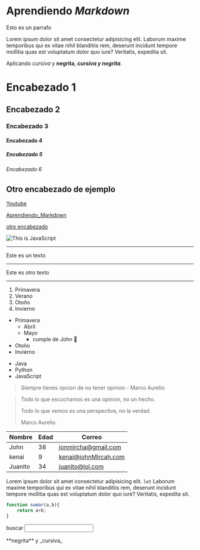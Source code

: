 # Aprendiendo _Markdown_

Esto es un parrafo

Lorem ipsum dolor sit amet consectetur adipisicing elit. Laborum maxime temporibus qui ex vitae nihil blanditiis rem, deserunt incidunt tempore mollitia quas est voluptatum dolor quo iure? Veritatis, expedita sit.

Aplicando _cursiva_ y **negrita**, **_cursiva y negrita_**.

# Encabezado 1

## Encabezado 2

### Encabezado 3

#### Encabezado 4

##### Encabezado 5

###### Encabezado 6

## Otro encabezado de ejemplo
[Youtube](https://www.youtube.com/watch?v=FlsoBiteuPM)


[Aprendiendo_Markdown](#aprendiendo-markdown)

[otro encabezado](#otro-encabezado-de-ejemplo)

![This is JavaScript](https://jonmircha.com/img/blog/this-is-javascript.jpg)

---
Este es un texto

---

Este es otro texto

---

1. Primavera
1. Verano
1. Otoño
1. Invierno

* Primavera
  - Abril
  - Mayo
     - cumple de John 🎂
* Otoño
* Invierno

- Java
- Python
- JavaScript

> Siempre tienes opcion de no tener opinion - Marco Aurelio

>
> Todo lo que escuchamos es una opinion, no un hecho.
>
>Todo lo que vemos es una perspectiva, no la verdad.
>
>Marco Aurelio.

| Nombre | Edad | Correo |
| ---| --- | --- |
| John | 38 | jonmircha@gmail.com |
| kenai | 9 | kenai@johnMircah.com |
| Juanito | 34 | juanito@lol.com |


Lorem ipsum dolor sit amet consectetur adipisicing elit. `let` Laborum maxime temporibus qui ex vitae nihil blanditiis rem, deserunt incidunt tempore mollitia quas est voluptatum dolor quo iure? Veritatis, expedita sit.

```js
function sumar(a,b){
    return a+b;
}
```

<form>
    <label for="q">buscar</label>
    <input type="search" name="q" id="q">
</form>

<!--Esto es un comentario -->


\*\*negrita\*\* y \_cursiva\_

